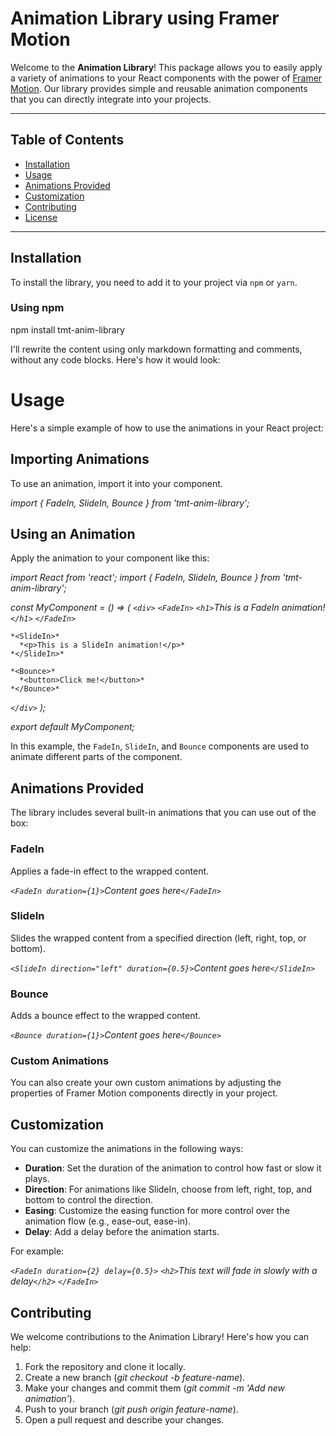 # Animation Library using Framer Motion

Welcome to the **Animation Library**! This package allows you to easily apply a variety of animations to your React components with the power of [Framer Motion](https://www.framer.com/motion/). Our library provides simple and reusable animation components that you can directly integrate into your projects.

---

## Table of Contents

- [Installation](#installation)
- [Usage](#usage)
- [Animations Provided](#animations-provided)
- [Customization](#customization)
- [Contributing](#contributing)
- [License](#license)

---

## Installation

To install the library, you need to add it to your project via `npm` or `yarn`.

### Using npm


npm install tmt-anim-library


I'll rewrite the content using only markdown formatting and comments, without any code blocks. Here's how it would look:

# Usage

Here's a simple example of how to use the animations in your React project:

## Importing Animations

To use an animation, import it into your component.

*import { FadeIn, SlideIn, Bounce } from 'tmt-anim-library';*

## Using an Animation

Apply the animation to your component like this:

*import React from 'react';*
*import { FadeIn, SlideIn, Bounce } from 'tmt-anim-library';*

*const MyComponent = () => (*
*`<div>`*
*`<FadeIn>`*
*`<h1>`This is a FadeIn animation!`</h1>`*
*`</FadeIn>`*

```plaintext
*<SlideIn>*
  *<p>This is a SlideIn animation!</p>*
*</SlideIn>*

*<Bounce>*
  *<button>Click me!</button>*
*</Bounce>*
```

*`</div>`*
*);*

*export default MyComponent;*

In this example, the `FadeIn`, `SlideIn`, and `Bounce` components are used to animate different parts of the component.

## Animations Provided

The library includes several built-in animations that you can use out of the box:

### FadeIn

Applies a fade-in effect to the wrapped content.

*`<FadeIn duration={1}>`Content goes here`</FadeIn>`*

### SlideIn

Slides the wrapped content from a specified direction (left, right, top, or bottom).

*`<SlideIn direction="left" duration={0.5}>`Content goes here`</SlideIn>`*

### Bounce

Adds a bounce effect to the wrapped content.

*`<Bounce duration={1}>`Content goes here`</Bounce>`*

### Custom Animations

You can also create your own custom animations by adjusting the properties of Framer Motion components directly in your project.

## Customization

You can customize the animations in the following ways:

- **Duration**: Set the duration of the animation to control how fast or slow it plays.
- **Direction**: For animations like SlideIn, choose from left, right, top, and bottom to control the direction.
- **Easing**: Customize the easing function for more control over the animation flow (e.g., ease-out, ease-in).
- **Delay**: Add a delay before the animation starts.


For example:

*`<FadeIn duration={2} delay={0.5}>`*
*`<h2>`This text will fade in slowly with a delay`</h2>`*
*`</FadeIn>`*

## Contributing

We welcome contributions to the Animation Library! Here's how you can help:

1. Fork the repository and clone it locally.
2. Create a new branch (*git checkout -b feature-name*).
3. Make your changes and commit them (*git commit -m 'Add new animation'*).
4. Push to your branch (*git push origin feature-name*).
5. Open a pull request and describe your changes.